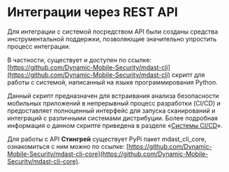 # Интеграции через REST API

Для интеграции с системой посредством API были созданы средства инструментальной поддержки, позволяющие значительно упростить процесс интеграции.

В частности, существует и доступен по ссылке: [https://github.com/Dynamic-Mobile-Security/mdast-cli](https://github.com/Dynamic-Mobile-Security/mdast-cli) скрипт для работы с системой, написанный на языке программирования Python.

Данный скрипт предназначен для встраивания анализа безопасности мобильных приложений в непрерывный процесс разработки (CI/CD) и предоставляет полноценный интерфейс для запуска сканирований и интеграций с различными системами дистрибуции. Более подробная информация о данном скрипте приведена в разделе «[Системы CI/CD](./sistemy_ci_cd.md)».  

Для работы с API **Стингрей** существует PyPi пакет mdast_cli_core, ознакомиться с ним можно по ссылке: [https://github.com/Dynamic-Mobile-Security/mdast-cli-core](https://github.com/Dynamic-Mobile-Security/mdast-cli-core).
